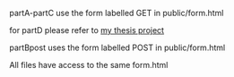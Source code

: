 partA-partC use the form labelled GET in public/form.html

for partD please refer to [my thesis project](https://github.com/samchasan/thesis_app)

partBpost uses the form labelled POST in public/form.html

All files have access to the same form.html
